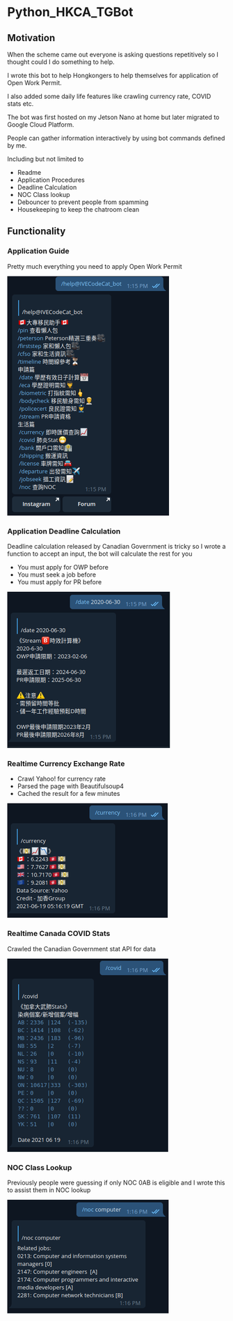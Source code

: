 # Python_HKCA_TGBot

## Motivation
When the scheme came out everyone is asking questions repetitively so I thought could I do something to help.

I wrote this bot to help Hongkongers to help themselves for application of Open Work Permit.

I also added some daily life features like crawling currency rate, COVID stats etc.

The bot was first hosted on my Jetson Nano at home but later migrated to Google Cloud Platform.

People can gather information interactively by using bot commands defined by me.

Including but not limited to
- Readme
- Application Procedures
- Deadline Calculation
- NOC Class lookup
- Debouncer to prevent people from spamming
- Housekeeping to keep the chatroom clean

## Functionality

### Application Guide
Pretty much everything you need to apply Open Work Permit

![alt text](https://github.com/hyfung/Python_HKCA_TGBot/blob/white/images/help.png "")

### Application Deadline Calculation
Deadline calculation released by Canadian Government is tricky so I wrote a function to accept an input, the bot will calculate the rest for you

- You must apply for OWP before
- You must seek a job before
- You must apply for PR before

![alt text](https://github.com/hyfung/Python_HKCA_TGBot/blob/white/images/date.png "")

### Realtime Currency Exchange Rate
- Crawl Yahoo! for currency rate
- Parsed the page with Beautifulsoup4
- Cached the result for a few minutes

![alt text](https://github.com/hyfung/Python_HKCA_TGBot/blob/white/images/currency.png "")

### Realtime Canada COVID Stats
Crawled the Canadian Government stat API for data

![alt text](https://github.com/hyfung/Python_HKCA_TGBot/blob/white/images/covid.png "")

### NOC Class Lookup
Previously people were guessing if only NOC 0AB is eligible and I wrote this to assist them in NOC lookup

![alt text](https://github.com/hyfung/Python_HKCA_TGBot/blob/white/images/noc.png "")
